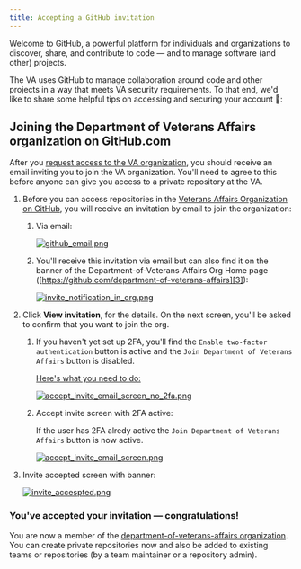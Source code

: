 ```yaml
---
title: Accepting a GitHub invitation
---
```


Welcome to GitHub, a powerful platform for individuals and organizations to discover, share, and contribute to code — and to manage software (and other) projects.

The VA uses GitHub to manage collaboration around code and other projects in a way that meets VA security requirements. To that end, we'd like to share some helpful tips on accessing and securing your account :rocket::

## Joining the Department of Veterans Affairs organization on GitHub.com

After you [request access to the VA organization][11], you should receive an  email inviting you to join the VA organization. You'll need to agree to this before anyone can give you access to a private repository at the VA.

1. Before you can access repositories in the [Veterans Affairs Organization on GitHub][1], you will receive an invitation by email to join  the organization:
    1. Via email:

        [![github\_email.png][image-1]][2]

    2. You'll receive this invitation via email but can also find it on the banner of the Department-of-Veterans-Affairs Org Home page ([https://github.com/department-of-veterans-affairs][3]): 

        [![invite\_notification\_in\_org.png][image-2]][4]

2. Click **View invitation**, for the details. On the next screen, you'll be asked to confirm that you want to join the org. 

    1. If you haven't yet set up 2FA, you'll find the `Enable two-factor authentication` button is active and the `Join Department of Veterans Affairs` button is disabled.

        [Here's what you need to do:][10]

        [![accept\_invite\_email\_screen\_no\_2fa.png][image-3]][10]

    2. Accept invite screen with 2FA active:

        If the user has 2FA alredy active the `Join Department of Veterans Affairs` button is now active.

        [![accept\_invite\_email\_screen.png][image-4]][7]

3. Invite accepted screen with banner: 

    [![invite\_accespted.png][image-5]][8]

### You've accepted your invitation — congratulations!

You are now a member of the [department-of-veterans-affairs organization][9]. You can create private repositories now and also be added to existing teams or repositories (by a team maintainer or a repository admin).

[1]: https://github.com/department-of-veterans-affairs
[2]: {{site.base_url}}/images/2fa/github_email.png
[3]: https://github.com/department-of-veterans-affairs
[4]: {{site.base_url}}/images/2fa/invite_notification_in_org.png
[5]: {{site.base_url}}/images/2fa/accept_invite_email_screen_no_2fa.png
[6]: https://help.github.com/en/articles/configuring-two-factor-authentication
[7]: {{site.base_url}}/images/2fa/accept_invite_email_screen.png
[8]: {{site.base_url}}/images/2fa/invite_accespted.png
[9]: https://github.com/department-of-veterans-affairs
[10]: {{site.base_url}}/2fa-requirements/
[11]: https://vaww.oit.va.gov/services/github/

[image-1]: {{site.base_url}}/images/2fa/github_email.png
[image-2]: {{site.base_url}}/images/2fa/invite_notification_in_org.png
[image-3]: {{site.base_url}}/images/2fa/accept_invite_email_screen_no_2fa.png
[image-4]: {{site.base_url}}/images/2fa/accept_invite_email_screen.png
[image-5]: {{site.base_url}}/images/2fa/invite_accespted.png

